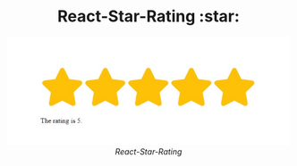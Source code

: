<h1 align="center">React-Star-Rating :star:</h1>

<p align="center">
  <a href="react-stars-rating.netlify.app/" target="_blank">
    <img 
         src="https://raw.githubusercontent.com/lucasrmagalhaes/star_rating-react/main/public/react-star-rating.jpg?token=AKKKNU7HUDITYLETFHC6JITA6AWL2" 
         alt="React-Star-Rating" 
    />
  </a>
  <br />
  <i>React-Star-Rating</i>
</p>
